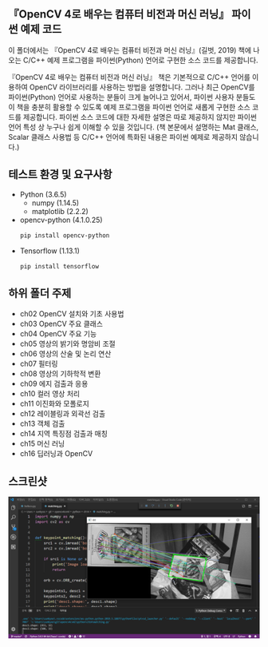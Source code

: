 ## 『OpenCV 4로 배우는 컴퓨터 비전과 머신 러닝』 파이썬 예제 코드

이 폴더에서는 『OpenCV 4로 배우는 컴퓨터 비전과 머신 러닝』(길벗, 2019) 책에 나오는 C/C++ 예제 프로그램을 파이썬(Python) 언어로 구현한 소스 코드를 제공합니다.

『OpenCV 4로 배우는 컴퓨터 비전과 머신 러닝』 책은 기본적으로 C/C++ 언어를 이용하여 OpenCV 라이브러리를 사용하는 방법을 설명합니다. 그러나 최근 OpenCV를 파이썬(Python) 언어로 사용하는 분들이 크게 늘어나고 있어서, 파이썬 사용자 분들도 이 책을 충분히 활용할 수 있도록 예제 프로그램을 파이썬 언어로 새롭게 구현한 소스 코드를 제공합니다. 파이썬 소스 코드에 대한 자세한 설명은 따로 제공하지 않지만 파이썬 언어 특성 상 누구나 쉽게 이해할 수 있을 것입니다. (책 본문에서 설명하는 Mat 클래스, Scalar 클래스 사용법 등 C/C++ 언어에 특화된 내용은 파이썬 예제로 제공하지 않습니다.)

## 테스트 환경 및 요구사항

* Python (3.6.5)
    * numpy (1.14.5)
    * matplotlib (2.2.2)
* opencv-python (4.1.0.25)
    ```bash
    pip install opencv-python
    ```
* Tensorflow (1.13.1)
    ```bash
    pip install tensorflow
    ```

## 하위 폴더 주제

* ch02 OpenCV 설치와 기초 사용법
* ch03 OpenCV 주요 클래스
* ch04 OpenCV 주요 기능
* ch05 영상의 밝기와 명암비 조절
* ch06 영상의 산술 및 논리 연산
* ch07 필터링
* ch08 영상의 기하학적 변환
* ch09 에지 검출과 응용
* ch10 컬러 영상 처리
* ch11 이진화와 모폴로지
* ch12 레이블링과 외곽선 검출
* ch13 객체 검출
* ch14 지역 특징점 검출과 매칭
* ch15 머신 러닝
* ch16 딥러닝과 OpenCV

## 스크린샷

![ScreenShot](Screenshot.png)
